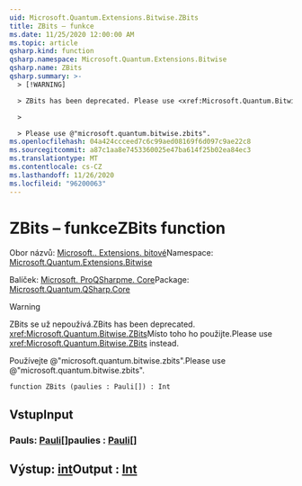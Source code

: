 ```yaml
---
uid: Microsoft.Quantum.Extensions.Bitwise.ZBits
title: ZBits – funkce
ms.date: 11/25/2020 12:00:00 AM
ms.topic: article
qsharp.kind: function
qsharp.namespace: Microsoft.Quantum.Extensions.Bitwise
qsharp.name: ZBits
qsharp.summary: >-
  > [!WARNING]

  > ZBits has been deprecated. Please use <xref:Microsoft.Quantum.Bitwise.ZBits> instead.

  >

  > Please use @"microsoft.quantum.bitwise.zbits".
ms.openlocfilehash: 04a424ccceed7c6c99aed08169f6d097c9ae22c8
ms.sourcegitcommit: a87c1aa8e7453360025e47ba614f25b02ea84ec3
ms.translationtype: MT
ms.contentlocale: cs-CZ
ms.lasthandoff: 11/26/2020
ms.locfileid: "96200063"
---
```

# <a name="zbits-function"></a><span data-ttu-id="31d9f-102">ZBits – funkce</span><span class="sxs-lookup"><span data-stu-id="31d9f-102">ZBits function</span></span>

<span data-ttu-id="31d9f-103">Obor názvů: [Microsoft.. Extensions. bitové](xref:Microsoft.Quantum.Extensions.Bitwise)</span><span class="sxs-lookup"><span data-stu-id="31d9f-103">Namespace: [Microsoft.Quantum.Extensions.Bitwise](xref:Microsoft.Quantum.Extensions.Bitwise)</span></span>

<span data-ttu-id="31d9f-104">Balíček: [Microsoft. ProQSharpme. Core](https://nuget.org/packages/Microsoft.Quantum.QSharp.Core)</span><span class="sxs-lookup"><span data-stu-id="31d9f-104">Package: [Microsoft.Quantum.QSharp.Core](https://nuget.org/packages/Microsoft.Quantum.QSharp.Core)</span></span>


> [!WARNING]
> <span data-ttu-id="31d9f-105">ZBits se už nepoužívá.</span><span class="sxs-lookup"><span data-stu-id="31d9f-105">ZBits has been deprecated.</span></span> <span data-ttu-id="31d9f-106"><xref:Microsoft.Quantum.Bitwise.ZBits>Místo toho ho použijte.</span><span class="sxs-lookup"><span data-stu-id="31d9f-106">Please use <xref:Microsoft.Quantum.Bitwise.ZBits> instead.</span></span>
>
> <span data-ttu-id="31d9f-107">Používejte @"microsoft.quantum.bitwise.zbits".</span><span class="sxs-lookup"><span data-stu-id="31d9f-107">Please use @"microsoft.quantum.bitwise.zbits".</span></span>



```qsharp
function ZBits (paulies : Pauli[]) : Int
```


## <a name="input"></a><span data-ttu-id="31d9f-108">Vstup</span><span class="sxs-lookup"><span data-stu-id="31d9f-108">Input</span></span>

### <a name="paulies--pauli"></a><span data-ttu-id="31d9f-109">Pauls: [Pauli](xref:microsoft.quantum.lang-ref.pauli)[]</span><span class="sxs-lookup"><span data-stu-id="31d9f-109">paulies : [Pauli](xref:microsoft.quantum.lang-ref.pauli)[]</span></span>





## <a name="output--int"></a><span data-ttu-id="31d9f-110">Výstup: [int](xref:microsoft.quantum.lang-ref.int)</span><span class="sxs-lookup"><span data-stu-id="31d9f-110">Output : [Int](xref:microsoft.quantum.lang-ref.int)</span></span>

